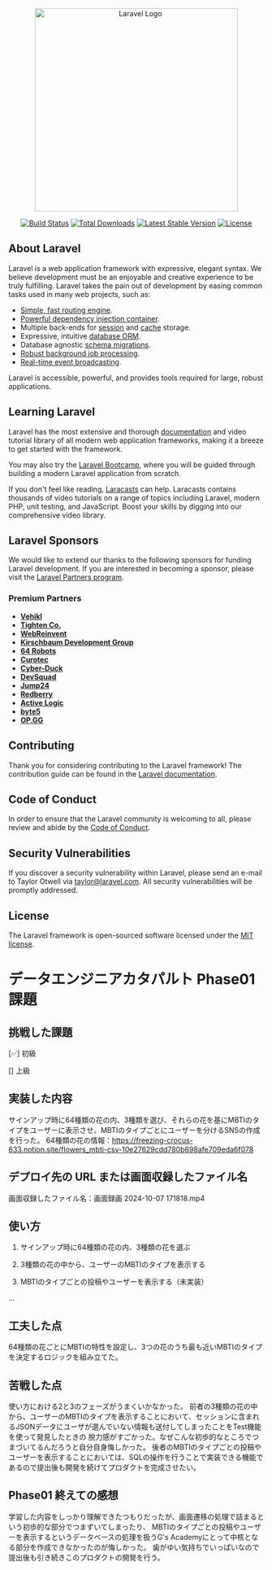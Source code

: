 <p align="center"><a href="https://laravel.com" target="_blank"><img src="https://raw.githubusercontent.com/laravel/art/master/logo-lockup/5%20SVG/2%20CMYK/1%20Full%20Color/laravel-logolockup-cmyk-red.svg" width="400" alt="Laravel Logo"></a></p>

<p align="center">
<a href="https://github.com/laravel/framework/actions"><img src="https://github.com/laravel/framework/workflows/tests/badge.svg" alt="Build Status"></a>
<a href="https://packagist.org/packages/laravel/framework"><img src="https://img.shields.io/packagist/dt/laravel/framework" alt="Total Downloads"></a>
<a href="https://packagist.org/packages/laravel/framework"><img src="https://img.shields.io/packagist/v/laravel/framework" alt="Latest Stable Version"></a>
<a href="https://packagist.org/packages/laravel/framework"><img src="https://img.shields.io/packagist/l/laravel/framework" alt="License"></a>
</p>

## About Laravel

Laravel is a web application framework with expressive, elegant syntax. We believe development must be an enjoyable and creative experience to be truly fulfilling. Laravel takes the pain out of development by easing common tasks used in many web projects, such as:

- [Simple, fast routing engine](https://laravel.com/docs/routing).
- [Powerful dependency injection container](https://laravel.com/docs/container).
- Multiple back-ends for [session](https://laravel.com/docs/session) and [cache](https://laravel.com/docs/cache) storage.
- Expressive, intuitive [database ORM](https://laravel.com/docs/eloquent).
- Database agnostic [schema migrations](https://laravel.com/docs/migrations).
- [Robust background job processing](https://laravel.com/docs/queues).
- [Real-time event broadcasting](https://laravel.com/docs/broadcasting).

Laravel is accessible, powerful, and provides tools required for large, robust applications.

## Learning Laravel

Laravel has the most extensive and thorough [documentation](https://laravel.com/docs) and video tutorial library of all modern web application frameworks, making it a breeze to get started with the framework.

You may also try the [Laravel Bootcamp](https://bootcamp.laravel.com), where you will be guided through building a modern Laravel application from scratch.

If you don't feel like reading, [Laracasts](https://laracasts.com) can help. Laracasts contains thousands of video tutorials on a range of topics including Laravel, modern PHP, unit testing, and JavaScript. Boost your skills by digging into our comprehensive video library.

## Laravel Sponsors

We would like to extend our thanks to the following sponsors for funding Laravel development. If you are interested in becoming a sponsor, please visit the [Laravel Partners program](https://partners.laravel.com).

### Premium Partners

- **[Vehikl](https://vehikl.com/)**
- **[Tighten Co.](https://tighten.co)**
- **[WebReinvent](https://webreinvent.com/)**
- **[Kirschbaum Development Group](https://kirschbaumdevelopment.com)**
- **[64 Robots](https://64robots.com)**
- **[Curotec](https://www.curotec.com/services/technologies/laravel/)**
- **[Cyber-Duck](https://cyber-duck.co.uk)**
- **[DevSquad](https://devsquad.com/hire-laravel-developers)**
- **[Jump24](https://jump24.co.uk)**
- **[Redberry](https://redberry.international/laravel/)**
- **[Active Logic](https://activelogic.com)**
- **[byte5](https://byte5.de)**
- **[OP.GG](https://op.gg)**

## Contributing

Thank you for considering contributing to the Laravel framework! The contribution guide can be found in the [Laravel documentation](https://laravel.com/docs/contributions).

## Code of Conduct

In order to ensure that the Laravel community is welcoming to all, please review and abide by the [Code of Conduct](https://laravel.com/docs/contributions#code-of-conduct).

## Security Vulnerabilities

If you discover a security vulnerability within Laravel, please send an e-mail to Taylor Otwell via [taylor@laravel.com](mailto:taylor@laravel.com). All security vulnerabilities will be promptly addressed.

## License

The Laravel framework is open-sourced software licensed under the [MIT license](https://opensource.org/licenses/MIT).

# データエンジニアカタパルト Phase01 課題

## 挑戦した課題

[✅] 初級

[] 上級

## 実装した内容
サインアップ時に64種類の花の内、3種類を選び、それらの花を基にMBTIのタイプをユーザーに表示させ、MBTIのタイプごとにユーザーを分けるSNSの作成を行った。
64種類の花の情報：https://freezing-crocus-633.notion.site/flowers_mbti-csv-10e27629cdd780b698afe709eda6f078

## デプロイ先の URL または画面収録したファイル名
画面収録したファイル名：画面録画 2024-10-07 171818.mp4

## 使い方

1. サインアップ時に64種類の花の内、3種類の花を選ぶ

2. 3種類の花の中から、ユーザーのMBTIのタイプを表示する

3. MBTIのタイプごとの投稿やユーザーを表示する（未実装）

...

## 工夫した点
64種類の花ごとにMBTIの特性を設定し、3つの花のうち最も近いMBTIのタイプを決定するロジックを組み立てた。

## 苦戦した点
使い方における2と3のフェーズがうまくいかなかった。
前者の3種類の花の中から、ユーザーのMBTIのタイプを表示することにおいて、セッションに含まれるJSONデータにユーザが選んでいない情報も送付してしまったことをTest機能を使って発見したときの
脱力感がすごかった。なぜこんな初歩的なところでつまづいてるんだろうと自分自身悔しかった。
後者のMBTIのタイプごとの投稿やユーザーを表示することにおいては、SQLの操作を行うことで実装できる機能であるので提出後も開発を続けてプロダクトを完成させたい。

## Phase01 終えての感想
学習した内容をしっかり理解できたつもりだったが、画面遷移の処理で詰まるという初歩的な部分でつまずいてしまったり、
MBTIのタイプごとの投稿やユーザーを表示するというデータベースの処理を扱うG's Academyにとって中核となる部分を作成できなかったのが悔しかった。
歯がゆい気持ちでいっぱいなので提出後も引き続きこのプロダクトの開発を行う。

